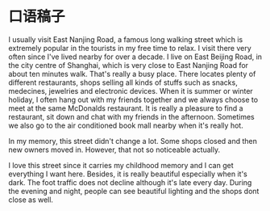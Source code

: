 # 口语稿子

I usually visit East Nanjing Road, a famous long walking street which is extremely popular in the tourists in my free time to relax. I visit there very often since I've lived nearby for over a decade. I live on East Beijing Road, in the city centre of Shanghai, which is very close to East Nanjing Road for about ten minutes walk. That's really a busy place. There locates plenty of different restaurants, shops selling all kinds of stuffs such as snacks, medecines, jewelries and electronic devices. When it is summer or winter holiday, I often hang out with my friends together and we always choose to meet at the same McDonalds restaurant. It is really a pleasure to find a restaurant, sit down and chat with my friends in the afternoon. Sometimes we also go to the air conditioned book mall nearby when it's really hot.

In my memory, this street didn't change a lot. Some shops closed and then new owners moved in. However, that not so noticeable actually. 

I love this street since it carries my childhood memory and I can get everything I want here. Besides, it is really beautiful especially when it's dark. The foot traffic does not decline although it's late every day. During the evening and night, people can see beautiful lighting and the shops dont close as well.